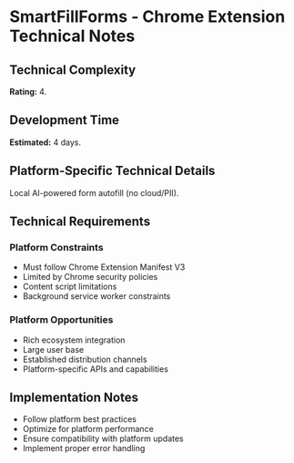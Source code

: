 # SmartFillForms - Chrome Extension Technical Notes

## Technical Complexity
**Rating:** 4.

## Development Time
**Estimated:** 4 days.

## Platform-Specific Technical Details
Local AI-powered form autofill (no cloud/PII).

## Technical Requirements

### Platform Constraints
- Must follow Chrome Extension Manifest V3
- Limited by Chrome security policies
- Content script limitations
- Background service worker constraints

### Platform Opportunities
- Rich ecosystem integration
- Large user base
- Established distribution channels
- Platform-specific APIs and capabilities

## Implementation Notes
- Follow platform best practices
- Optimize for platform performance
- Ensure compatibility with platform updates
- Implement proper error handling
